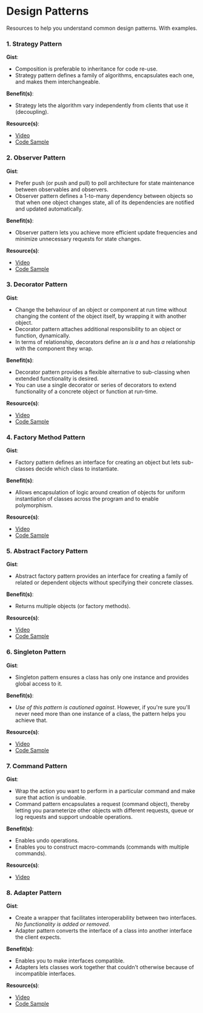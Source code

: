 # Design Patterns

Resources to help you understand common design patterns. With examples.

### 1. Strategy Pattern

**Gist**: 
- Composition is preferable to inheritance for code re-use.
- Strategy pattern defines a family of algorithms, encapsulates each one, and makes them interchangeable.

**Benefit(s)**: 
- Strategy lets the algorithm vary independently from clients that use it (decoupling).

**Resource(s)**:
- [Video](https://www.youtube.com/watch?v=v9ejT8FO-7I)
- [Code Sample](https://github.com/evansmusomi/python3-101/blob/master/design-patterns/strategy.py)

### 2. Observer Pattern

**Gist**: 
- Prefer push (or push and pull) to poll architecture for state maintenance between observables and observers.
- Observer pattern defines a 1-to-many dependency between objects so that when one object changes state, all of its dependencies are notified and updated automatically.

**Benefit(s)**:
- Observer pattern lets you achieve more efficient update frequencies and minimize unnecessary requests for state changes.

**Resource(s)**:
- [Video](https://www.youtube.com/watch?v=_BpmfnqjgzQ)
- [Code Sample](https://github.com/evansmusomi/python3-101/blob/master/design-patterns/observer.py)

### 3. Decorator Pattern

**Gist**:
- Change the behaviour of an object or component at run time without changing the content of the object itself, by wrapping it with another object.
- Decorator pattern attaches additional responsibility to an object or function, dynamically.
- In terms of relationship, decorators define an *is a* and *has a* relationship with the component they wrap.

**Benefit(s)**:
- Decorator pattern provides a flexible alternative to sub-classing when extended functionality is desired.
- You can use a single decorator or series of decorators to extend functionality of a concrete object or function at run-time.

**Resource(s)**:
- [Video](https://www.youtube.com/watch?v=GCraGHx6gso)
- [Code Sample](https://github.com/evansmusomi/python3-101/blob/master/design-patterns/decorator.py)

### 4. Factory Method Pattern

**Gist**:
- Factory pattern defines an interface for creating an object but lets sub-classes decide which class to instantiate.

**Benefit(s)**:
- Allows encapsulation of logic around creation of objects for uniform instantiation of classes across the program and to enable polymorphism.

**Resource(s)**:
- [Video](https://www.youtube.com/watch?v=EcFVTgRHJLM)
- [Code Sample](https://github.com/evansmusomi/python3-101/blob/master/design-patterns/factory.py)

### 5. Abstract Factory Pattern

**Gist**:
- Abstract factory pattern provides an interface for creating a family of related or dependent objects without specifying their concrete classes.

**Benefit(s)**:
- Returns multiple objects (or factory methods).

**Resource(s)**:
- [Video](https://www.youtube.com/watch?v=v-GiuMmsXj4)
- [Code Sample](https://github.com/evansmusomi/python3-101/blob/master/design-patterns/abstract_factory.py)

### 6. Singleton Pattern

**Gist**:
- Singleton pattern ensures a class has only one instance and provides global access to it.

**Benefit(s)**:
- *Use of this pattern is cautioned against*. However, if you're sure you'll never need more than one instance of a class, the pattern helps you achieve that.

**Resource(s)**:
- [Video](https://www.youtube.com/watch?v=hUE_j6q0LTQ)
- [Code Sample](https://github.com/evansmusomi/python3-101/blob/master/design-patterns/singleton.py)

### 7. Command Pattern

**Gist**:
- Wrap the action you want to perform in a particular command and make sure that action is undoable.
- Command pattern encapsulates a request (command object), thereby letting you parameterize other objects with different requests, queue or log requests and support undoable operations.

**Benefit(s)**:
- Enables undo operations.
- Enables you to construct macro-commands (commands with multiple commands).

**Resource(s)**:
- [Video](https://www.youtube.com/watch?v=9qA5kw8dcSU)

### 8. Adapter Pattern

**Gist**:
- Create a wrapper that facilitates interoperability between two interfaces. _No functionality is added or removed_.
- Adapter pattern converts the interface of a class into another interface the client expects.

**Benefit(s)**:
- Enables you to make interfaces compatible.
- Adapters lets classes work together that couldn't otherwise because of incompatible interfaces.

**Resource(s)**:
- [Video](https://www.youtube.com/watch?v=2PKQtcJjYvc)
- [Code Sample](https://github.com/evansmusomi/python3-101/blob/master/design-patterns/adapter.py)
